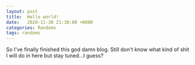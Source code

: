 ```yaml
---
layout: post
title:  Hello world!
date:   2020-11-30 21:38:00 +0800
categories: Randoms
tags: randoms
---
```

So I've finally finished this god damn blog. Still don't know what kind of shit I will do in here but stay tuned...I guess?